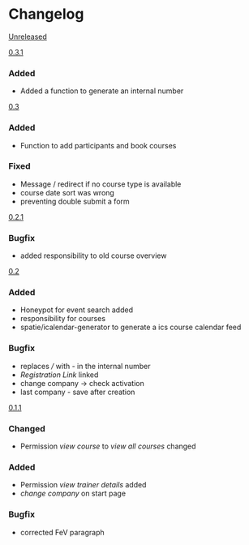 # Changelog

[Unreleased]

[0.3.1]
### Added
- Added a function to generate an internal number

[0.3]
### Added
- Function to add participants and book courses

### Fixed
- Message / redirect if no course type is available
- course date sort was wrong
- preventing double submit a form

[0.2.1]
### Bugfix
- added responsibility to old course overview

[0.2]
### Added
- Honeypot for event search added
- responsibility for courses
- spatie/icalendar-generator to generate a ics course calendar feed

### Bugfix
- replaces */* with *-* in the internal number
- *Registration Link* linked
- change company -> check activation
- last company - save after creation

[0.1.1]
### Changed
- Permission *view course* to *view all courses* changed

### Added
- Permission *view trainer details* added
- *change company* on start page

### Bugfix
- corrected FeV paragraph

[Unreleased]: https://github.com/prevplan/ausbilder.org/compare/v0.3.1...master
[0.3.1]: https://github.com/prevplan/ausbilder.org/compare/v0.3.0...v0.3.1
[0.3]: https://github.com/prevplan/ausbilder.org/compare/v0.2.1...v0.3
[0.2.1]: https://github.com/prevplan/ausbilder.org/compare/v0.2...v0.2.1
[0.2]: https://github.com/prevplan/ausbilder.org/compare/v0.1.1...v0.2
[0.1.1]: https://github.com/prevplan/ausbilder.org/compare/v0.1...v0.1.1